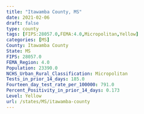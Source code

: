 ```yaml
---
title: "Itawamba County, MS"
date: 2021-02-06
draft: false
type: county
tags: [FIPS:28057.0,FEMA:4.0,Micropolitan,Yellow]
categories: [MS]
County: Itawamba County
State: MS
FIPS: 28057.0
FEMA_Region: 4.0
Population: 23390.0
NCHS_Urban_Rural_Classification: Micropolitan
Tests_in_prior_14_days: 185.0
Fourteen_day_test_rate_per_100000: 791.0
Percent_Positivity_in_prior_14_days: 0.173
Level: Yellow
url: /states/MS/itawamba-county
---
```



